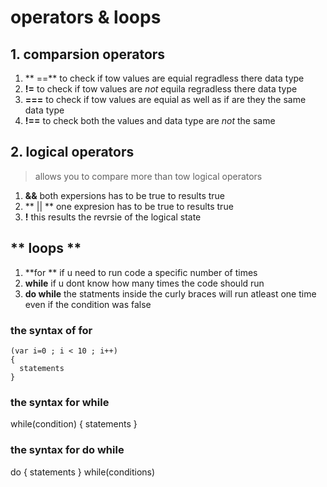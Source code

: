 # operators & loops
## 1. comparsion operators
 1. ** ==** to check if tow values are equial regradless there data type
 2. **!=** to check if tow values are *not* equila regradless there data type
 3. **===** to check if tow values are equial as well as if are they the same data type
 4. **!==** to check both the values and data type are *not* the same
## 2. logical operators
 > allows you to compare more than tow logical operators

 1. **&&** both expersions has to be true to results true
 2. ** || ** one expresion has to be true to results true
 3. **!** this results the revrsie of the logical state
## ** loops **
 1. **for ** if u need to run code a specific number of times
 2. **while** if u dont know how many times the code should run 
 3. **do while** the statments inside the curly braces will run atleast one time even if the condition was false 
  ### the syntax of **for**
    (var i=0 ; i < 10 ; i++)
    {
      statements
    }
  ### the syntax for **while**
   while(condition)
   {
     statements
   }
  ### the syntax for **do while**
  do 
  {
    statements
  }
  while(conditions)
